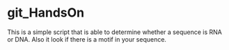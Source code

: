 # git_HandsOn
This is a simple script that is able to determine whether a sequence is RNA or DNA. Also it look if there is a motif in your sequence.
